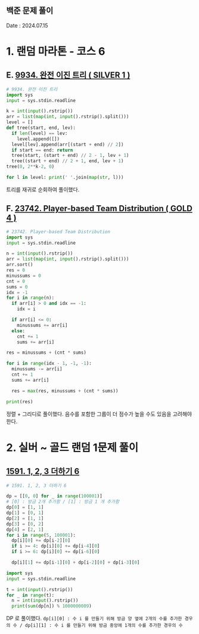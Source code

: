 ## 백준 문제 풀이
Date : 2024.07.15

# 1. 랜덤 마라톤 - 코스 6
## E. [9934. 완전 이진 트리 ( SILVER 1 )](https://www.acmicpc.net/problem/9934)
```py
# 9934. 완전 이진 트리
import sys
input = sys.stdin.readline

k = int(input().rstrip())
arr = list(map(int, input().rstrip().split()))
level = []
def tree(start, end, lev):
  if len(level) == lev:
    level.append([])
  level[lev].append(arr[(start + end) // 2])
  if start == end: return
  tree(start, (start + end) // 2 - 1, lev + 1)
  tree((start + end) // 2 + 1, end, lev + 1)
tree(0, 2**k-2, 0)

for l in level: print(' '.join(map(str, l)))
```

트리를 재귀로 순회하여 풀이했다.

## F. [23742. Player-based Team Distribution ( GOLD 4 )](https://www.acmicpc.net/problem/23742)
```py
# 23742. Player-based Team Distribution
import sys
input = sys.stdin.readline

n = int(input().rstrip())
arr = list(map(int, input().rstrip().split()))
arr.sort()
res = 0
minussums = 0
cnt = 0
sums = 0
idx = -1
for i in range(n):
  if arr[i] > 0 and idx == -1:
    idx = i

  if arr[i] <= 0:
    minussums += arr[i]
  else:
    cnt += 1
    sums += arr[i]

res = minussums + (cnt * sums)

for i in range(idx - 1, -1, -1):
  minussums -= arr[i]
  cnt += 1
  sums += arr[i]

  res = max(res, minussums + (cnt * sums))

print(res)
```

정렬 + 그리디로 풀이했다. 음수를 포함한 그룹이 더 점수가 높을 수도 있음을 고려해야 한다.

# 2. 실버 ~ 골드 랜덤 1문제 풀이

## [1591. 1, 2, 3 더하기 6](https://www.acmicpc.net/problem/1591)
```py
# 1591. 1, 2, 3 더하기 6

dp = [[0, 0] for _ in range(100001)]
# [0] : 방금 2개 추가함 / [1] : 방금 1 개 추가함
dp[0] = [1, 1]
dp[1] = [0, 1]
dp[2] = [1, 1]
dp[3] = [0, 2]
dp[4] = [2, 1]
for i in range(5, 100001):
  dp[i][0] += dp[i-2][0]
  if i >= 4: dp[i][0] += dp[i-4][0]
  if i >= 6: dp[i][0] += dp[i-6][0]

  dp[i][1] += dp[i-1][0] + dp[i-2][0] + dp[i-3][0]

import sys
input = sys.stdin.readline

t = int(input().rstrip())
for _ in range(t):
  n = int(input().rstrip())
  print(sum(dp[n]) % 1000000009)
```

DP 로 풀이했다. `dp[i][0] : 수 i 를 만들기 위해 방금 양 옆에 2개의 수를 추가한 경우의 수 / dp[i][1] : 수 i 를 만들기 위해 방금 중앙에 1개의 수를 추가한 경우의 수`

